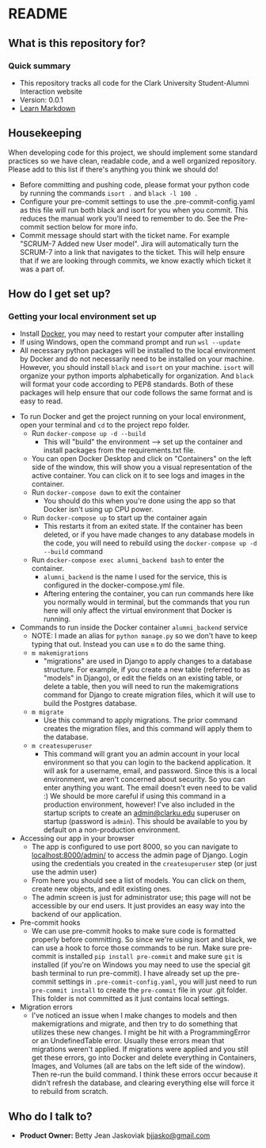 # README #

## What is this repository for? ##
### Quick summary ###
* This repository tracks all code for the Clark University Student-Alumni Interaction website
* Version: 0.0.1
* [Learn Markdown](https://bitbucket.org/tutorials/markdowndemo)

## Housekeeping ##
When developing code for this project, we should implement some standard practices so we have clean, readable code, and a well organized repository. Please add to this list if there's anything you think we should do!
* Before committing and pushing code, please format your python code by running the commands `isort .` and `black -l 100 .`
* Configure your pre-commit settings to use the .pre-commit-config.yaml as this file will run both black and isort for you when you commit. This reduces the manual work you'll need to remember to do. See the Pre-commit section below for more info.
* Commit message should start with the ticket name. For example "SCRUM-7 Added new User model". Jira will automatically turn the SCRUM-7 into a link that navigates to the ticket. This will help ensure that if we are looking through commits, we know exactly which ticket it was a part of.

## How do I get set up? ##
### Getting your local environment set up ###

* Install [Docker](https://www.docker.com/), you may need to restart your computer after installing
* If using Windows, open the command prompt and run `wsl --update`
* All necessary python packages will be installed to the local environment by Docker and do not necessarily need to be installed on your machine. However, you should install `black` and `isort` on your machine. `isort` will organize your python imports alphabetically for organization. And `black` will format your code according to PEP8 standards. Both of these packages will help ensure that our code follows the same format and is easy to read.
+ To run Docker and get the project running on your local environment, open your terminal and `cd` to the project repo folder. 
    + Run `docker-compose up -d --build`
        * This will "build" the environment --> set up the container and install packages from the requirements.txt file. 
    + You can open Docker Desktop and click on "Containers" on the left side of the window, this will show you a visual representation of the active container. You can click on it to see logs and images in the container.
    + Run `docker-compose down` to exit the container
        * You should do this when you're done using the app so that Docker isn't using up CPU power.
    + Run `docker-compose up` to start up the container again
        * This restarts it from an exited state. If the container has been deleted, or if you have made changes to any database models in the code, you will need to rebuild using the `docker-compose up -d --build` command
    + Run `docker-compose exec alumni_backend bash` to enter the container.
        * `alumni_backend` is the name I used for the service, this is configured in the docker-compose.yml file.
        * Aftering entering the container, you can run commands here like you normally would in terminal, but the commands that you run here will only affect the virtual environment that Docker is running.
+ Commands to run inside the Docker container `alumni_backend` service
    + NOTE: I made an alias for `python manage.py` so we don't have to keep typing that out. Instead you can use `m` to do the same thing.
    + `m makemigrations`
        * "migrations" are used in Django to apply changes to a database structure. For example, if you create a new table (referred to as "models" in Django), or edit the fields on an existing table, or delete a table, then you will need to run the makemigrations command for Django to create migration files, which it will use to build the Postgres database. 
    + `m migrate`
        * Use this command to apply migrations. The prior command creates the migration files, and this command will apply them to the database.
    + `m createsuperuser`
        * This command will grant you an admin account in your local environment so that you can login to the backend application. It will ask for a username, email, and password. Since this is a local environment, we aren't concerned about security. So you can enter anything you want. The email doesn't even need to be valid :) We should be more careful if using this command in a production environment, however! I've also included in the startup scripts to create an admin@clarku.edu superuser on startup (password is `admin`). This should be available to you by default on a non-production environment.
+ Accessing our app in your browser
    * The app is configured to use port 8000, so you can navigate to [localhost:8000/admin/](http://localhost:8000/admin/) to access the admin page of Django. Login using the credentials you created in the `createsuperuser` step (or just use the admin user)
    * From here you should see a list of models. You can click on them, create new objects, and edit existing ones.
    * The admin screen is just for administrator use; this page will not be accessible by our end users. It just provides an easy way into the backend of our application.
+ Pre-commit hooks
    * We can use pre-commit hooks to make sure code is formatted properly before committing. So since we're using isort and black, we can use a hook to force those commands to be run. Make sure pre-commit is installed `pip install pre-commit` and make sure `git` is installed (if you're on Windows you may need to use the special git bash terminal to run pre-commit). I have already set up the pre-commit settings in `.pre-commit-config.yaml`, you will just need to run `pre-commit install` to create the `pre-commit` file in your .git folder. This folder is not committed as it just contains local settings.
+ Migration errors
    * I've noticed an issue when I make changes to models and then makemigrations and migrate, and then try to do something that utilizes these new changes. I might be hit with a ProgrammingError or an UndefinedTable error. Usually these errors mean that migrations weren't applied. If migrations were applied and you still get these errors, go into Docker and delete everything in Containers, Images, and Volumes (all are tabs on the left side of the window). Then re-run the build command. I think these errors occur because it didn't refresh the database, and clearing everything else will force it to rebuild from scratch.


## Who do I talk to? ##

* **Product Owner:** Betty Jean Jaskoviak bjjasko@gmail.com
